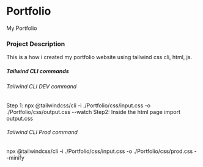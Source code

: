 # Portfolio

My Portfolio

### Project Description

This is a how i created my portfolio website using tailwind css cli, html, js.

##### Tailwind CLI commands

###### Tailwind CLI DEV command

Step 1:
npx @tailwindcss/cli -i ./Portfolio/css/input.css -o ./Portfolio/css/output.css --watch
Step2:
Inside the html page import output.css

###### Tailwind CLI Prod command

npx @tailwindcss/cli -i ./Portfolio/css/input.css -o ./Portfolio/css/prod.css --minify
